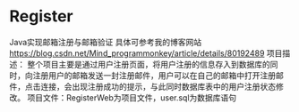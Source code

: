 # Register
Java实现邮箱注册与邮箱验证
具体可参考我的博客网站  https://blog.csdn.net/Mind_programmonkey/article/details/80192489
项目描述： 整个项目主要是通过用户注册页面，将用户注册的信息存入到数据库的同时，向注册用户的邮箱发送一封注册邮件，用户可以在自己的邮箱中打开注册邮件，点击连接，会出现注册成功的提示，与此同时数据库表中的用户注册状态修改。
项目文件：RegisterWeb为项目文件，user.sql为数据库语句
